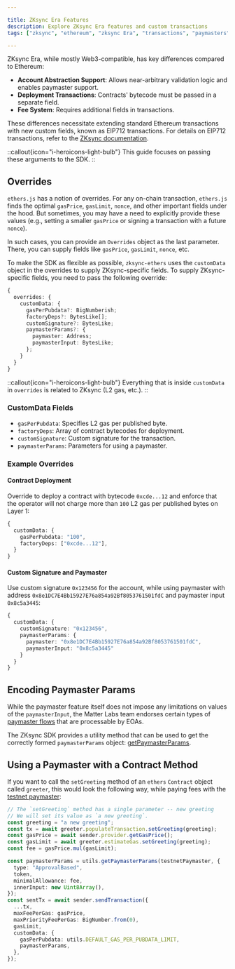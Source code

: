 ```yaml
---

title: ZKsync Era Features  
description: Explore ZKsync Era features and custom transactions
tags: ["zksync", "ethereum", "zksync Era", "transactions", "paymasters"]

---
```


ZKsync Era, while mostly Web3-compatible, has key differences compared to Ethereum:

- **Account Abstraction Support**: Allows near-arbitrary validation logic and enables paymaster support.
- **Deployment Transactions**: Contracts' bytecode must be passed in a separate field.
- **Fee System**: Requires additional fields in transactions.

These differences necessitate extending standard Ethereum transactions with new custom fields, known as EIP712
transactions. For details on EIP712 transactions, refer to the [ZKsync documentation](https://docs.zksync.io/zk-stack/concepts/transaction-lifecycle#eip-712-0x71).

::callout{icon="i-heroicons-light-bulb"}
This guide focuses on passing these arguments to the SDK.
::

## Overrides

`ethers.js` has a notion of overrides. For any on-chain transaction, `ethers.js` finds the optimal `gasPrice`,
`gasLimit`, `nonce`, and other important fields under the hood. But sometimes, you may have a need to explicitly
provide these values (e.g., setting a smaller `gasPrice` or signing a transaction with a future `nonce`).

In such cases, you can provide an `Overrides` object as the last parameter. There, you can supply fields like
`gasPrice`, `gasLimit`, `nonce`, etc.

To make the SDK as flexible as possible, `zksync-ethers` uses the `customData` object in the overrides to supply
ZKsync-specific fields. To supply ZKsync-specific fields, you need to pass the following override:

```typescript
{
  overrides: {
    customData: {
      gasPerPubdata?: BigNumberish;
      factoryDeps?: BytesLike[];
      customSignature?: BytesLike;
      paymasterParams?: {
        paymaster: Address;
        paymasterInput: BytesLike;
      };
    }
  }
}
```

::callout{icon="i-heroicons-light-bulb"}
Everything that is inside `customData` in `overrides` is related to ZKsync (L2 gas, etc.).
::

### CustomData Fields

- `gasPerPubdata`: Specifies L2 gas per published byte.
- `factoryDeps`: Array of contract bytecodes for deployment.
- `customSignature`: Custom signature for the transaction.
- `paymasterParams`: Parameters for using a paymaster.

### Example Overrides

#### Contract Deployment

Override to deploy a contract with bytecode `0xcde...12` and enforce that the operator will not charge more than `100`
L2 gas per published bytes on Layer 1:

```typescript
{
  customData: {
    gasPerPubdata: "100",
    factoryDeps: ["0xcde...12"],
  }
}
```

#### Custom Signature and Paymaster

Use custom signature `0x123456` for the account, while using paymaster with
address `0x8e1DC7E4Bb15927E76a854a92Bf8053761501fdC` and paymaster input `0x8c5a3445`:

```typescript
{
  customData: {
    customSignature: "0x123456",
    paymasterParams: {
      paymaster: "0x8e1DC7E4Bb15927E76a854a92Bf8053761501fdC",
      paymasterInput: "0x8c5a3445"
    }
  }
}
```

## Encoding Paymaster Params

While the paymaster feature itself does not impose any limitations on values of the `paymasterInput`, the Matter Labs
team endorses certain types of [paymaster flows](https://docs.zksync.io/build/developer-reference/account-abstraction.html#built-in-paymaster-flows)
that are processable by EOAs.

The ZKsync SDK provides a utility method that can be used to get the correctly formed `paymasterParams` object: [getPaymasterParams](/sdk/js/ethers/v5/paymaster-utils#getpaymasterparams).

## Using a Paymaster with a Contract Method

If you want to call the `setGreeting` method of an `ethers` `Contract` object called `greeter`, this would look the
following way, while paying fees with the [testnet paymaster](https://docs.zksync.io/build/developer-reference/account-abstraction.html#testnet-paymaster):

```typescript
// The `setGreeting` method has a single parameter -- new greeting
// We will set its value as `a new greeting`.
const greeting = "a new greeting";
const tx = await greeter.populateTransaction.setGreeting(greeting);
const gasPrice = await sender.provider.getGasPrice();
const gasLimit = await greeter.estimateGas.setGreeting(greeting);
const fee = gasPrice.mul(gasLimit);

const paymasterParams = utils.getPaymasterParams(testnetPaymaster, {
  type: "ApprovalBased",
  token,
  minimalAllowance: fee,
  innerInput: new Uint8Array(),
});
const sentTx = await sender.sendTransaction({
  ...tx,
  maxFeePerGas: gasPrice,
  maxPriorityFeePerGas: BigNumber.from(0),
  gasLimit,
  customData: {
    gasPerPubdata: utils.DEFAULT_GAS_PER_PUBDATA_LIMIT,
    paymasterParams,
  },
});
```
